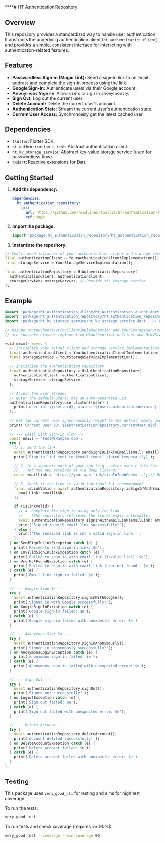 ****# HT Authentication Repository

## Overview

This repository provides a standardized way to handle user authentication. It abstracts the underlying authentication client (`ht_authentication_client`) and provides a simple, consistent interface for interacting with authentication-related features.

## Features

*   **Passwordless Sign-in (Magic Link):** Send a sign-in link to an email address and complete the sign-in process using the link.
*   **Google Sign-In:** Authenticate users via their Google account.
*   **Anonymous Sign-In:** Allow users to sign in anonymously.
*   **Sign Out:** Log out the current user.
*   **Delete Account:** Delete the current user's account.
*   **Authentication State:** Stream the current user's authentication state.
*   **Current User Access:** Synchronously get the latest cached user.

## Dependencies

*   `flutter`: Flutter SDK.
*   `ht_authentication_client`: Abstract authentication client.
*   `ht_kv_storage_service`: Abstract key-value storage service (used for passwordless flow).
*   `rxdart`: Reactive extensions for Dart.

## Getting Started

1.  **Add the dependency:**

    ```yaml
    dependencies:
      ht_authentication_repository:
        git:
          url: https://github.com/headlines-toolkit/ht-authentication-repository.git
          ref: main
    ```

2.  **Import the package:**

    ```dart
    import 'package:ht_authentication_repository/ht_authentication_repository.dart';
    ```

3.  **Instantiate the repository:**

  ```dart
  // You'll need instances of your authentication client and storage service implementations
  final authenticationClient = YourAuthenticationClientImplementation();
  final storageService = YourStorageServiceImplementation();

  final authenticationRepository = HtAuthenticationRepository(
    authenticationClient: authenticationClient,
    storageService: storageService, // Provide the storage service
  );
  ```

## Example

```dart
import 'package:ht_authentication_client/ht_authentication_client.dart'; // Includes User, exceptions
import 'package:ht_authentication_repository/ht_authentication_repository.dart';
import 'package:ht_kv_storage_service/ht_kv_storage_service.dart'; // Required for instantiation

// Assume YourAuthenticationClientImplementation and YourStorageServiceImplementation
// are concrete classes implementing HtAuthenticationClient and HtKVStorageService respectively.

void main() async {
  // Initialize your actual client and storage service implementations.
  final authenticationClient = YourAuthenticationClientImplementation();
  final storageService = YourStorageServiceImplementation();

  // Initialize the authentication repository.
  final authenticationRepository = HtAuthenticationRepository(
    authenticationClient: authenticationClient,
    storageService: storageService,
  );

  // Access the user stream.
  // Note: The default User() has an auto-generated uid.
  authenticationRepository.user.listen((user) {
    print('User ID: ${user.uid}, Status: ${user.authenticationStatus}');
  });

  // Get the current user synchronously (might be the default empty user initially)
  print('Current User ID: ${authenticationRepository.currentUser.uid}');

  // --- Email Link Sign-In Flow ---
  const email = 'test@example.com';
  try {
    // 1. Send the link
    await authenticationRepository.sendSignInLinkToEmail(email: email);
    print('Sign-in link sent to $email (email stored temporarily)');

    // 2. In a separate part of your app (e.g., after user clicks the link
    //    and the app receives it via deep linking):
    const emailLink = 'https://your-app.link/signIn?oobCode=...'; // Replace with actual link

    // 3. Check if the link is valid (optional but recommended)
    final isLinkValid = await authenticationRepository.isSignInWithEmailLink(
      emailLink: emailLink,
    );

    if (isLinkValid) {
      // 4. Complete the sign-in using only the link
      //    (The repository retrieves the stored email internally)
      await authenticationRepository.signInWithEmailLink(emailLink: emailLink);
      print('Signed in with email link successfully!');
    } else {
      print('The received link is not a valid sign-in link.');
    }
  } on SendSignInLinkException catch (e) {
    print('Failed to send sign-in link: $e');
  } on InvalidSignInLinkException catch (e) {
    print('Failed to sign in with email link (invalid link): $e');
  } on UserNotFoundException catch (e) {
    print('Failed to sign in with email link (user not found): $e');
  } catch (e) {
    print('Email link sign-in failed: $e');
  }

  // --- Google Sign-In ---
  try {
    await authenticationRepository.signInWithGoogle();
    print('Signed in with Google successfully!');
  } on GoogleSignInException catch (e) {
    print('Google sign-in failed: $e');
  } catch (e) {
    print('Google sign-in failed with unexpected error: $e');
  }

  // --- Anonymous Sign-In ---
  try {
    await authenticationRepository.signInAnonymously();
    print('Signed in anonymously successfully!');
  } on AnonymousLoginException catch (e) {
    print('Anonymous sign-in failed: $e');
  } catch (e) {
    print('Anonymous sign-in failed with unexpected error: $e');
  }

  // --- Sign Out ---
  try {
    await authenticationRepository.signOut();
    print('Signed out successfully!');
  } on LogoutException catch (e) {
    print('Sign out failed: $e');
  } catch (e) {
    print('Sign out failed with unexpected error: $e');
  }

  // --- Delete Account ---
  try {
    await authenticationRepository.deleteAccount();
    print('Account deleted successfully!');
  } on DeleteAccountException catch (e) {
    print('Delete account failed: $e');
  } catch (e) {
    print('Delete account failed with unexpected error: $e');
  }
}

```

## Testing

This package uses `very_good_cli` for testing and aims for high test coverage.

To run the tests:

```bash
very_good test
```

To run tests and check coverage (requires >= 90%):

```bash
very_good test --coverage --min-coverage 90
```